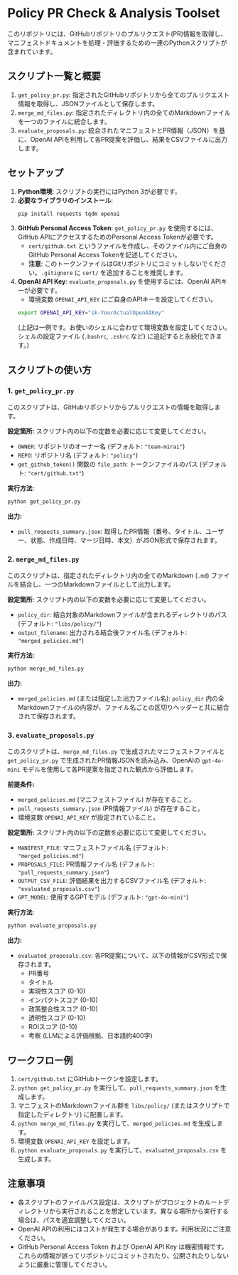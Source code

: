 # Policy PR Check & Analysis Toolset

このリポジトリには、GitHubリポジトリのプルリクエスト(PR)情報を取得し、マニフェストドキュメントを処理・評価するための一連のPythonスクリプトが含まれています。

## スクリプト一覧と概要

1.  `get_policy_pr.py`: 指定されたGitHubリポジトリから全てのプルリクエスト情報を取得し、JSONファイルとして保存します。
2.  `merge_md_files.py`: 指定されたディレクトリ内の全てのMarkdownファイルを一つのファイルに統合します。
3.  `evaluate_proposals.py`: 統合されたマニフェストとPR情報（JSON）を基に、OpenAI APIを利用して各PR提案を評価し、結果をCSVファイルに出力します。

## セットアップ

1.  **Python環境**: スクリプトの実行にはPython 3が必要です。
2.  **必要なライブラリのインストール**:
    ```bash
    pip install requests tqdm openai
    ```
3.  **GitHub Personal Access Token**: `get_policy_pr.py` を使用するには、GitHub APIにアクセスするためのPersonal Access Tokenが必要です。
    *   `cert/github.txt` というファイルを作成し、そのファイル内にご自身のGitHub Personal Access Tokenを記述してください。
    *   **注意**: このトークンファイルはGitリポジトリにコミットしないでください。`.gitignore` に `cert/` を追加することを推奨します。
4.  **OpenAI API Key**: `evaluate_proposals.py` を使用するには、OpenAI APIキーが必要です。
    *   環境変数 `OPENAI_API_KEY` にご自身のAPIキーを設定してください。
    ```bash
    export OPENAI_API_KEY="sk-YourActualOpenAIKey"
    ```
    (上記は一例です。お使いのシェルに合わせて環境変数を設定してください。シェルの設定ファイル (`.bashrc`, `.zshrc` など) に追記すると永続化できます。)

## スクリプトの使い方

### 1. `get_policy_pr.py`

このスクリプトは、GitHubリポジトリからプルリクエストの情報を取得します。

**設定箇所:**
スクリプト内の以下の定数を必要に応じて変更してください。
*   `OWNER`: リポジトリのオーナー名 (デフォルト: `"team-mirai"`)
*   `REPO`: リポジトリ名 (デフォルト: `"policy"`)
*   `get_github_token()` 関数の `file_path`: トークンファイルのパス (デフォルト: `"cert/github.txt"`)

**実行方法:**
```bash
python get_policy_pr.py
```

**出力:**
*   `pull_requests_summary.json`: 取得したPR情報（番号、タイトル、ユーザー、状態、作成日時、マージ日時、本文）がJSON形式で保存されます。

### 2. `merge_md_files.py`

このスクリプトは、指定されたディレクトリ内の全てのMarkdown (`.md`) ファイルを結合し、一つのMarkdownファイルとして出力します。

**設定箇所:**
スクリプト内の以下の変数を必要に応じて変更してください。
*   `policy_dir`: 結合対象のMarkdownファイルが含まれるディレクトリのパス (デフォルト: `"libs/policy/"`)
*   `output_filename`: 出力される結合後ファイル名 (デフォルト: `"merged_policies.md"`)

**実行方法:**
```bash
python merge_md_files.py
```

**出力:**
*   `merged_policies.md` (または指定した出力ファイル名): `policy_dir` 内の全Markdownファイルの内容が、ファイル名ごとの区切りヘッダーと共に結合されて保存されます。

### 3. `evaluate_proposals.py`

このスクリプトは、`merge_md_files.py` で生成されたマニフェストファイルと `get_policy_pr.py` で生成されたPR情報JSONを読み込み、OpenAIの `gpt-4o-mini` モデルを使用して各PR提案を指定された観点から評価します。

**前提条件:**
*   `merged_policies.md` (マニフェストファイル) が存在すること。
*   `pull_requests_summary.json` (PR情報ファイル) が存在すること。
*   環境変数 `OPENAI_API_KEY` が設定されていること。

**設定箇所:**
スクリプト内の以下の定数を必要に応じて変更してください。
*   `MANIFEST_FILE`: マニフェストファイル名 (デフォルト: `"merged_policies.md"`)
*   `PROPOSALS_FILE`: PR情報ファイル名 (デフォルト: `"pull_requests_summary.json"`)
*   `OUTPUT_CSV_FILE`: 評価結果を出力するCSVファイル名 (デフォルト: `"evaluated_proposals.csv"`)
*   `GPT_MODEL`: 使用するGPTモデル (デフォルト: `"gpt-4o-mini"`)

**実行方法:**
```bash
python evaluate_proposals.py
```

**出力:**
*   `evaluated_proposals.csv`: 各PR提案について、以下の情報がCSV形式で保存されます。
    *   PR番号
    *   タイトル
    *   実現性スコア (0-10)
    *   インパクトスコア (0-10)
    *   政策整合性スコア (0-10)
    *   透明性スコア (0-10)
    *   ROIスコア (0-10)
    *   考察 (LLMによる評価根拠、日本語約400字)

## ワークフロー例

1.  `cert/github.txt` にGitHubトークンを設定します。
2.  `python get_policy_pr.py` を実行して、`pull_requests_summary.json` を生成します。
3.  マニフェストのMarkdownファイル群を `libs/policy/` (またはスクリプトで指定したディレクトリ) に配置します。
4.  `python merge_md_files.py` を実行して、`merged_policies.md` を生成します。
5.  環境変数 `OPENAI_API_KEY` を設定します。
6.  `python evaluate_proposals.py` を実行して、`evaluated_proposals.csv` を生成します。

## 注意事項

*   各スクリプトのファイルパス設定は、スクリプトがプロジェクトのルートディレクトリから実行されることを想定しています。異なる場所から実行する場合は、パスを適宜調整してください。
*   OpenAI APIの利用にはコストが発生する場合があります。利用状況にご注意ください。
*   GitHub Personal Access Token および OpenAI API Key は機密情報です。これらの情報が誤ってリポジトリにコミットされたり、公開されたりしないように厳重に管理してください。 